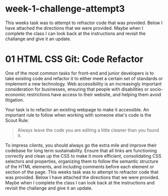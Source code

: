 # week-1-challenge-attempt3

This weeks task was to attempt to refractor code that was provided. Below I have attached the directions that we were provided. Maybe when I complete the class I can look back at the instructions and revisit the challange and give it an update. 

# 01 HTML CSS Git: Code Refactor

One of the most common tasks for front-end and junior developers is to take existing code and refactor it to either meet a certain set of standards or implement a new technology. Web accessibility is an increasingly important consideration for businesses, ensuring that people with disabilities or socio-economic restrictions have access to their website, and helping them avoid litigation.

Your task is to refactor an existing webpage to make it accessible. An important rule to follow when working with someone else's code is the Scout Rule:

> Always leave the code you are editing a little cleaner than you found it.

To impress clients, you should always go the extra mile and improve their codebase for long term sustainability. Ensure that all links are functioning correctly and clean up the CSS to make it more efficient, consolidating CSS selectors and properties, organizing them to follow the semantic structure of the HTML elements, and including comments before each element or section of the page.
This weeks task was to attempt to refractor code that was provided. Below I have attached the directions that we were provided. Maybe when I complete the class I can look back at the instructions and revisit the challange and give it an update. 
